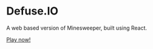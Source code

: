 # Defuse.IO
A web based version of Minesweeper, built using React.

[Play now!](https://devamm.github.io/defuse/)
